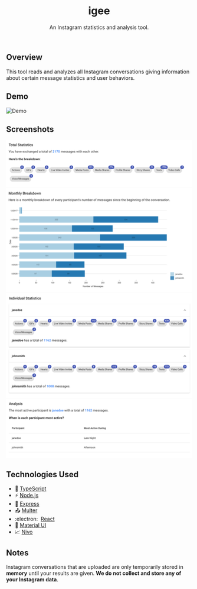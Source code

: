 <h1 align=center>igee</h1>
<p align=center>An Instagram statistics and analysis tool.</p>
<br/>

## Overview
This tool reads and analyzes all Instagram conversations giving information about certain message statistics and user behaviors.

## Demo
![Demo](https://github.com/devhid/igee/blob/master/screenshots/igee_recording.gif)

## Screenshots
![Total Statistics](https://github.com/devhid/igee/blob/master/screenshots/total_statistics.png)
![Monthly Statistics](https://github.com/devhid/igee/blob/master/screenshots/monthly_statistics.png)
![Individual Statistics](https://github.com/devhid/igee/blob/master/screenshots/individual_statistics.png)
![Analysis](https://github.com/devhid/igee/blob/master/screenshots/analysis.png)

## Technologies Used
- :ferris_wheel: [TypeScript](https://typescriptlang.org)
- :zap: [Node.js](https://nodejs.org)
- :nut_and_bolt: [Express](https://expressjs.com/)
- :outbox_tray: [Multer](https://github.com/expressjs/multer)
- :electron:&nbsp; [React](https://reactjs.org/)
- :art: [Material UI](https://material-ui.com/)
- :chart_with_upwards_trend: [Nivo](https://nivo.rocks/)

## Notes
Instagram conversations that are uploaded are only temporarily stored in **memory** until your results are given. **We do not collect and store any of your Instagram data**.
